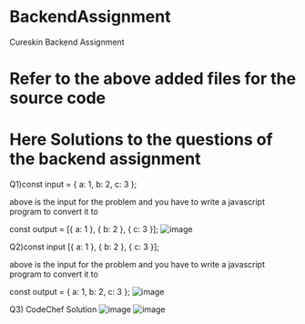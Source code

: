 # BackendAssignment
Cureskin Backend Assignment
# Refer to the above added files for the source code 
# Here Solutions to the questions of the backend assignment
Q1)const input = { a: 1, b: 2, c: 3 };

above is the input for the problem and you have to write a javascript program to convert it to

const output = [{ a: 1 }, { b: 2 }, { c: 3 }];
![image](https://github.com/OmkarBhosale06/BackendAssignment/assets/88712189/740a675f-f271-496d-a454-7f95fa5e82ac)


Q2)const input [{ a: 1 }, { b: 2 }, { c: 3 }];

above is the input for the problem and you have to write a javascript program to convert it to

const output = { a: 1, b: 2, c: 3 };
![image](https://github.com/OmkarBhosale06/BackendAssignment/assets/88712189/6e93b6a9-4b56-45b9-bfa8-3d0e6468d41c)


Q3) CodeChef Solution 
![image](https://github.com/OmkarBhosale06/BackendAssignment/assets/88712189/e121bbd7-c509-4224-b186-6316a1ae2f9e)
![image](https://github.com/OmkarBhosale06/BackendAssignment/assets/88712189/234c76b1-476e-4d64-80c3-41d50bb04626)





